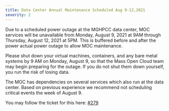 ```yaml
---
title: Data Center Annual Maintenance Scheduled Aug 9-12,2021
severity: 2
---
```

Due to a scheduled power outage at the MGHPCC data center, MOC services will be unavailable from Monday, August 9, 2021 at 9AM through Thursday, August 12, 2021 at 5PM.  This is buffered before and after the power actual power outage to allow MOC maintenance. 

Please shut down your virtual machines, containers, and any bare metal systems by 9 AM on Monday, August 9, so that the Mass Open Cloud team may begin preparing for the outage. If you do not shut them down yourself, you run the risk of losing data.

The MOC has dependencies on several services which also run at the data center.  Based on previous experience we recommend not scheduling critical events the week of August 9.

You may follow the ticket for this here: [#279](https://github.com/CCI-MOC/ops-issues/issues/279)
